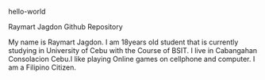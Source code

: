 hello-world

Raymart Jagdon Github Repository 


My name is Raymart Jagdon. I am 18years old student that is currently studying in University of Cebu with the Course of BSIT. I live in Cabangahan Consolacion Cebu.I like playing Online games on cellphone and computer. I am a Filipino Citizen.
